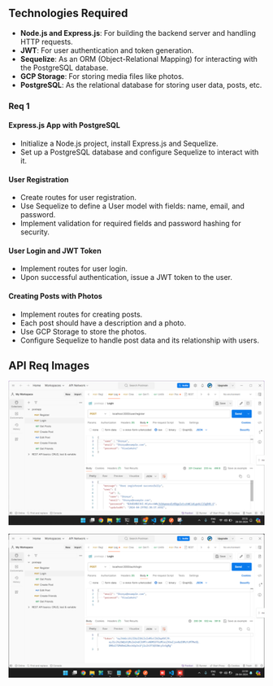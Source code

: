 ## Technologies Required

- **Node.js and Express.js**: For building the backend server and handling HTTP requests.
- **JWT**: For user authentication and token generation.
- **Sequelize**: As an ORM (Object-Relational Mapping) for interacting with the PostgreSQL database.
- **GCP Storage**: For storing media files like photos.
- **PostgreSQL**: As the relational database for storing user data, posts, etc.

### Req 1

#### Express.js App with PostgreSQL
- Initialize a Node.js project, install Express.js and Sequelize.
- Set up a PostgreSQL database and configure Sequelize to interact with it.

#### User Registration
- Create routes for user registration.
- Use Sequelize to define a User model with fields: name, email, and password.
- Implement validation for required fields and password hashing for security.

#### User Login and JWT Token
- Implement routes for user login.
- Upon successful authentication, issue a JWT token to the user.

#### Creating Posts with Photos
- Implement routes for creating posts.
- Each post should have a description and a photo.
- Use GCP Storage to store the photos.
- Configure Sequelize to handle post data and its relationship with users.

## API Req Images
![Register API](./register_api.png)

![Login API](./login_api.png)